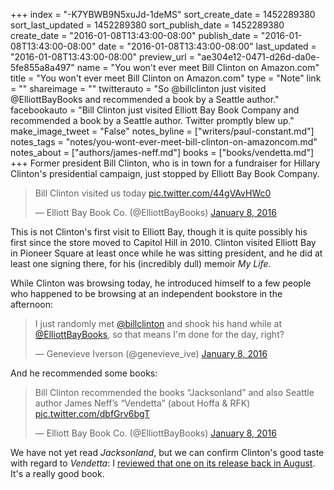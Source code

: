 +++
index = "-K7YBWB9N5xuJd-1deMS"
sort_create_date = 1452289380
sort_last_updated = 1452289380
sort_publish_date = 1452289380
create_date = "2016-01-08T13:43:00-08:00"
publish_date = "2016-01-08T13:43:00-08:00"
date = "2016-01-08T13:43:00-08:00"
last_updated = "2016-01-08T13:43:00-08:00"
preview_url = "ae304e12-0471-d26d-da0e-5fe855a8a497"
name = "You won't ever meet Bill Clinton on Amazon.com"
title = "You won't ever meet Bill Clinton on Amazon.com"
type = "Note"
link = ""
shareimage = ""
twitterauto = "So @billclinton just visited @ElliottBayBooks and recommended a book by a Seattle author."
facebookauto = "Bill Clinton just visited Elliott Bay Book Company and recommended a book by a Seattle author. Twitter promptly blew up."
make_image_tweet = "False"
notes_byline = ["writers/paul-constant.md"]
notes_tags = "notes/you-wont-ever-meet-bill-clinton-on-amazoncom.md"
notes_about = ["authors/james-neff.md"]
books = ["books/vendetta.md"]
+++
Former president Bill Clinton, who is in town for a fundraiser for Hillary Clinton's presidential campaign, just stopped by Elliott Bay Book Company. 

<blockquote class="twitter-tweet" lang="en"><p lang="en" dir="ltr">Bill Clinton visited us today <a href="https://t.co/44gVAvHWc0">pic.twitter.com/44gVAvHWc0</a></p>&mdash; Elliott Bay Book Co. (@ElliottBayBooks) <a href="https://twitter.com/ElliottBayBooks/status/685572233800990720">January 8, 2016</a></blockquote>

This is not Clinton's first visit to Elliott Bay, though it is quite possibly his first since the store moved to Capitol Hill in 2010. Clinton visited Elliott Bay in Pioneer Square at least once while he was sitting president, and he did at least one signing there, for his (incredibly dull) memoir *My Life*.

While Clinton was browsing today, he introduced himself to a few people who happened to be browsing at an independent bookstore in the afternoon:

<blockquote class="twitter-tweet" lang="en"><p lang="en" dir="ltr">I just randomly met <a href="https://twitter.com/billclinton">@billclinton</a> and shook his hand while at <a href="https://twitter.com/ElliottBayBooks">@ElliottBayBooks</a>, so that means I&#39;m done for the day, right?</p>&mdash; Genevieve Iverson (@genevieve_ive) <a href="https://twitter.com/genevieve_ive/status/685573226819235840">January 8, 2016</a></blockquote>

And he recommended some books:

<blockquote class="twitter-tweet" lang="en"><p lang="en" dir="ltr">Bill Clinton recommended the books “Jacksonland” and also Seattle author James Neff’s “Vendetta” (about Hoffa &amp; RFK) <a href="https://t.co/dbfGrv6bgT">pic.twitter.com/dbfGrv6bgT</a></p>&mdash; Elliott Bay Book Co. (@ElliottBayBooks) <a href="https://twitter.com/ElliottBayBooks/status/685573661193965568">January 8, 2016</a></blockquote>

We have not yet read *Jacksonland*, but we can confirm Clinton's good taste with regard to *Vendetta*: I [reviewed that one on its release back in August](http://seattlereviewofbooks.com/reviews/whats-one-more-american-death-give-or-take/). It's a really good book.
